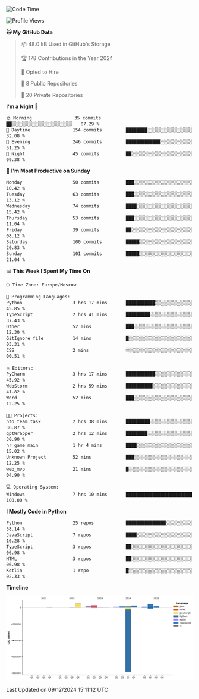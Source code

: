 <!--START_SECTION:waka-->
![Code Time](http://img.shields.io/badge/Code%20Time-561%20hrs%202%20mins-blue)

![Profile Views](http://img.shields.io/badge/Profile%20Views-3-blue)

**🐱 My GitHub Data** 

> 📦 48.0 kB Used in GitHub's Storage 
 > 
> 🏆 178 Contributions in the Year 2024
 > 
> 💼 Opted to Hire
 > 
> 📜 8 Public Repositories 
 > 
> 🔑 20 Private Repositories 
 > 
**I'm a Night 🦉** 

```text
🌞 Morning                35 commits          ██░░░░░░░░░░░░░░░░░░░░░░░   07.29 % 
🌆 Daytime                154 commits         ████████░░░░░░░░░░░░░░░░░   32.08 % 
🌃 Evening                246 commits         █████████████░░░░░░░░░░░░   51.25 % 
🌙 Night                  45 commits          ██░░░░░░░░░░░░░░░░░░░░░░░   09.38 % 
```
📅 **I'm Most Productive on Sunday** 

```text
Monday                   50 commits          ███░░░░░░░░░░░░░░░░░░░░░░   10.42 % 
Tuesday                  63 commits          ███░░░░░░░░░░░░░░░░░░░░░░   13.12 % 
Wednesday                74 commits          ████░░░░░░░░░░░░░░░░░░░░░   15.42 % 
Thursday                 53 commits          ███░░░░░░░░░░░░░░░░░░░░░░   11.04 % 
Friday                   39 commits          ██░░░░░░░░░░░░░░░░░░░░░░░   08.12 % 
Saturday                 100 commits         █████░░░░░░░░░░░░░░░░░░░░   20.83 % 
Sunday                   101 commits         █████░░░░░░░░░░░░░░░░░░░░   21.04 % 
```


📊 **This Week I Spent My Time On** 

```text
🕑︎ Time Zone: Europe/Moscow

💬 Programming Languages: 
Python                   3 hrs 17 mins       ███████████░░░░░░░░░░░░░░   45.85 % 
TypeScript               2 hrs 41 mins       █████████░░░░░░░░░░░░░░░░   37.43 % 
Other                    52 mins             ███░░░░░░░░░░░░░░░░░░░░░░   12.30 % 
GitIgnore file           14 mins             █░░░░░░░░░░░░░░░░░░░░░░░░   03.31 % 
CSS                      2 mins              ░░░░░░░░░░░░░░░░░░░░░░░░░   00.51 % 

🔥 Editors: 
PyCharm                  3 hrs 17 mins       ███████████░░░░░░░░░░░░░░   45.92 % 
WebStorm                 2 hrs 59 mins       ██████████░░░░░░░░░░░░░░░   41.82 % 
Word                     52 mins             ███░░░░░░░░░░░░░░░░░░░░░░   12.25 % 

🐱‍💻 Projects: 
nto_team_task            2 hrs 38 mins       █████████░░░░░░░░░░░░░░░░   36.87 % 
gptWrapper               2 hrs 12 mins       ████████░░░░░░░░░░░░░░░░░   30.90 % 
hr_game_main             1 hr 4 mins         ████░░░░░░░░░░░░░░░░░░░░░   15.02 % 
Unknown Project          52 mins             ███░░░░░░░░░░░░░░░░░░░░░░   12.25 % 
web_mvp                  21 mins             █░░░░░░░░░░░░░░░░░░░░░░░░   04.90 % 

💻 Operating System: 
Windows                  7 hrs 10 mins       █████████████████████████   100.00 % 
```

**I Mostly Code in Python** 

```text
Python                   25 repos            ███████████████░░░░░░░░░░   58.14 % 
JavaScript               7 repos             ████░░░░░░░░░░░░░░░░░░░░░   16.28 % 
TypeScript               3 repos             ██░░░░░░░░░░░░░░░░░░░░░░░   06.98 % 
HTML                     3 repos             ██░░░░░░░░░░░░░░░░░░░░░░░   06.98 % 
Kotlin                   1 repo              █░░░░░░░░░░░░░░░░░░░░░░░░   02.33 % 
```



**Timeline**

![Lines of Code chart](https://raw.githubusercontent.com/adlemx/adlemx/main/assets/bar_graph.png)


 Last Updated on 09/12/2024 15:11:12 UTC
<!--END_SECTION:waka-->
